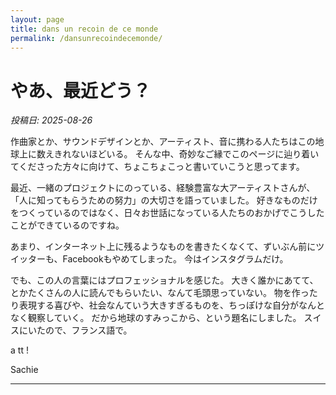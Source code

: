 ```yaml
---
layout: page
title: dans un recoin de ce monde
permalink: /dansunrecoindecemonde/
---
```


# やあ、最近どう？
*投稿日: 2025-08-26*  

作曲家とか、サウンドデザインとか、アーティスト、音に携わる人たちはこの地球上に数えきれないほどいる。
そんな中、奇妙なご縁でこのページに辿り着いてくださった方々に向けて、ちょこちょこっと書いていこうと思ってます。

最近、一緒のプロジェクトにのっている、経験豊富な大アーティストさんが、「人に知ってもらうための努力」の大切さを語っていました。
好きなものだけをつくっているのではなく、日々お世話になっている人たちのおかげでこうしたことができているのですね。

あまり、インターネット上に残るようなものを書きたくなくて、ずいぶん前にツイッターも、Facebookもやめてしまった。
今はインスタグラムだけ。

でも、この人の言葉にはプロフェッショナルを感じた。
大きく誰かにあてて、とかたくさんの人に読んでもらいたい、なんて毛頭思っていない。
物を作ったり表現する喜びや、社会なんていう大きすぎるものを、ちっぽけな自分がなんとなく観察していく。
だから地球のすみっこから、という題名にしました。
スイスにいたので、フランス語で。

a tt !

Sachie

---
